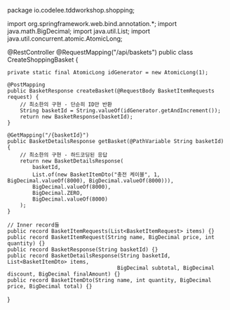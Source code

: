 package io.codelee.tddworkshop.shopping;

import org.springframework.web.bind.annotation.*;
import java.math.BigDecimal;
import java.util.List;
import java.util.concurrent.atomic.AtomicLong;

@RestController
@RequestMapping("/api/baskets")
public class CreateShoppingBasket {
    
    private static final AtomicLong idGenerator = new AtomicLong(1);
    
    @PostMapping
    public BasketResponse createBasket(@RequestBody BasketItemRequests request) {
        // 최소한의 구현 - 단순히 ID만 반환
        String basketId = String.valueOf(idGenerator.getAndIncrement());
        return new BasketResponse(basketId);
    }
    
    @GetMapping("/{basketId}")
    public BasketDetailsResponse getBasket(@PathVariable String basketId) {
        // 최소한의 구현 - 하드코딩된 응답
        return new BasketDetailsResponse(
            basketId,
            List.of(new BasketItemDto("충전 케이블", 1, BigDecimal.valueOf(8000), BigDecimal.valueOf(8000))),
            BigDecimal.valueOf(8000),
            BigDecimal.ZERO,
            BigDecimal.valueOf(8000)
        );
    }
    
    // Inner record들
    public record BasketItemRequests(List<BasketItemRequest> items) {}
    public record BasketItemRequest(String name, BigDecimal price, int quantity) {}
    public record BasketResponse(String basketId) {}
    public record BasketDetailsResponse(String basketId, List<BasketItemDto> items, 
                                       BigDecimal subtotal, BigDecimal discount, BigDecimal finalAmount) {}
    public record BasketItemDto(String name, int quantity, BigDecimal price, BigDecimal total) {}
}
